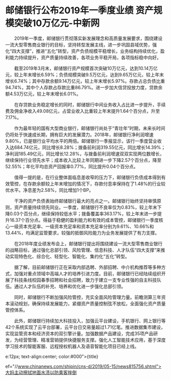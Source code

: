 # 邮储银行公布2019年一季度业绩 资产规模突破10万亿元-中新网

　　2019年一季度，邮储银行贯彻落实新发展理念和高质量发展要求，围绕建设一流大型零售商业银行的目标，坚持转型发展主线，进一步巩固县域优势，强化“四大支撑”，推进“五化”转型，资产负债规模平稳增长，业务结构持续优化，盈利能力持续提升，资产质量持续改善，各项业务平稳开局，各项指标稳中向好。

　　截至2019年3月末，邮储银行资产规模首次突破10万亿元，达到10.14万亿元，较上年末增长6.59%；负债规模突破9.5万亿元，达到9.65万亿元，较上年末增长6.74%；其中存款余额9.14万亿元，较上年末增长5.97%。存款占总负债比重94.74%，其中个人存款占存款比重86.79%。进一步加大信贷投放力度，贷款余额4.53万亿元，较上年末增长6.01%。

　　在存贷款业务稳定增长的同时，邮储银行中间业务收入占比进一步提升，手续费及佣金净收入49.08亿元，占营业收入比重较上年末提升1.64个百分点，升至7.17%。

　　作为最年轻的国有大型商业银行，邮储银行尚处于“青壮年”时期，未来长时间仍将处于快速成长期，拥有巨大的发展潜力。2018年，邮储银行净利润增速9.80%，已是银行业平均水平的两倍。邮储银行一季报显示，该行一季度营业收入达684.74亿元，同比增长8.28%；拨备前利润319.55亿元，同比增长14.39%；净利润185.49亿元，同比增长12.28%，与拨备前利润增速双双实现两位数增长，继续保持行业领先水平；成本收入比较上年同期进一步下降2.57个百分点，降至52.55%；年化平均总资产回报率0.77%，同比提升0.04个百分点。

　　值得一提的是，在行业整体面临息差收窄的压力下，邮储银行负债成本得到有效管控，在存款余额较上年末增加的情况下，存款付息率保持在了1.48%的行业较优水平。净息差为2.58%，同比增加1个BP。

　　干净的资产负债表始终邮储银行最大的亮点之一。邮储银行始终坚持审慎原则，资产质量持续领先同业。一季度，邮储银行不良率仅为0.83%，较上年末下降0.03个百分点，继续保持较低水平；拨备覆盖率363.17%，较上年末进一步提升16.37个百分点。得益于稳健的盈利能力和有效的成本管控，邮储银行一季度核心一级资本充足率、一级资本充足率和资本充足率分别为9.61%、10.66%和13.44%，均满足监管要求，较强的抵御风险能力为业务发展提供了有力支撑。

　　在2018年度业绩发布会上，邮储银行提出将围绕建设一流大型零售商业银行的战略目标，通过强化总部引领、风险管理、信息科技、人才队伍“四大支撑”来推动实现特色化、综合化、轻型化、智能化、集约化“五化”转型。

　　据了解，目前邮储银行正在采取内部选聘、外部招聘、中介机构推荐等多种方式，加强对重点领域中高端人才的培养引进力度。目前，邮储银行已经陆续组织开展了科技条线校园春季招聘和社会招聘，致力于建立一支专业性强的自主科技队伍。通过人才队伍的补充、培养和优化进一步强化总部引领。

　　同时，邮储银行不断加强风险管控，充实全面风险管理力量。前瞻测算三年资本滚动规划，确保持续发展能力，紧绷资产质量控制弦不放松，全面强化资产质量管控体系。

　　此外，邮储银行持续加大科技投入，加强云平台建设，手机银行、网上银行等42个系统实现了云平台部署，云平台日交易量超过1.71亿笔。推进数据集市建设，实现监管资本和经济资本的双引擎计量。加强数据产品建设，完成35项产品研发，为经营管理、精准营销提供快捷服务支撑。强化人工智能技术应用，基于深度学习技术的智能客服、远程授权机器人及语音智能化项目已经上线。

e:12px; text-align:center; color:#000">{title}

ef="//www.chinanews.com/shipin/cns-d/2019/05-15/news815756.shtml">大妈主动擦拭地面水渍以防乘客摔倒
